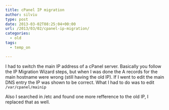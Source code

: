 ```yaml
---
title: cPanel IP migration
author: silviu
type: post
date: 2013-03-02T08:25:04+00:00
url: /2013/03/02/cpanel-ip-migration/
categories:
  - old
tags:
  - temp_on

---
```

I had to switch the main IP address of a cPanel server. Basically you follow the IP Migration Wizard steps, but when I was done the A records for the main hostname were wrong (still having the old IP). If I went to edit the main DNS entry the IP was shown to be correct. What I had to do was to edit `/var/cpanel/mainip`

Also I searched in /etc and found one more refference to the old IP, I replaced that as well.
